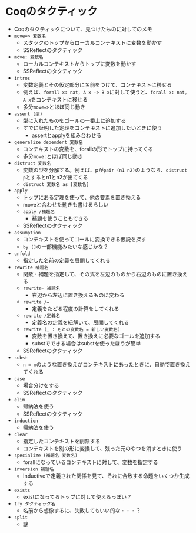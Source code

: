# Coqのタクティック

- Coqのタクティックについて、見つけたものに対してのメモ
- `move=> 変数名`
  - スタックのトップからローカルコンテキストに変数を動かす
  - SSReflectのタクティック
- `move: 変数名`
  - ローカルコンテキストからトップに変数を動かす
  - SSReflectのタクティック
- `intros`
  - 変数定義とその仮定部分に名前をつけて、コンテキストに移せる
  - 例えば、`forall x: nat, A x -> B x`に対して使うと、`forall x: nat, A x`をコンテキストに移せる
  - 多分`move=>`とほぼ同じ動き
- `assert (型)`
  - 型に入れたものをゴールの一番上に追加する
  - すでに証明した定理をコンテキストに追加したいときに使う
    - assertとapplyを組み合わせる
- `generalize dependent 変数名`
  - コンテキストの変数を、forallの形でトップに持ってくる
  - 多分`move:`とほぼ同じ動き
- `distruct 変数名`
  - 変数の型を分解する。例えば、pが`pair (n1 n2)`のようなら、`distruct p`とするとn1とn2が出てくる
  - `distruct 変数名 as [変数名]`
- `apply`
  - トップにある定理を使って、他の要素を置き換える
  - moveと合わせた動きも書けるらしい
  - `apply /補題名`
    - 補題を使うこともできる
  - SSReflectのタクティック
- `assumption`
  - コンテキストを使ってゴールに変換できる仮説を探す
  - `by []`の一部機能みたいな感じかな？
- `unfold`
  - 指定した名前の定義を展開してくれる
- `rewrite 補題名`
  - 関数・補題を指定して、その式を左辺のものから右辺のものに置き換える
  - `rewrite- 補題名`
    - 右辺から左辺に置き換えるものに変わる
  - `rewrite /=`
    - 定義をたどる程度の計算をしてくれる
  - `rewrite /定義名`
    - 定義名の定義を紐解いて、展開してくれる
  - `rewrite (_ : もとの変数名 = 新しい変数名)`
    - 変数を置き換えて、置き換えに必要なゴールを追加する
    - substでできる場合はsubstを使ったほうが簡単
  - SSReflectのタクティック
- `subst`
  - `n = m`のような置き換えがコンテキストにあったときに、自動で置き換えてくれる
- `case`
  - 場合分けをする
  - SSReflectのタクティック
- `elim`
  - 帰納法を使う
  - SSReflectのタクティック
- `induction`
  - 帰納法を使う
- `clear`
   - 指定したコンテキストを削除する
   - コンテキストを別の形に変換して、残った元のやつを消すときに使う
- `specialize (補題名 変数名)`
  - forallになっているコンテキストに対して、変数を指定する
- `inversion 補題名`
  - Inductiveで定義された関係を見て、それに合致する命題をいくつか生成する
- `exists`
  - existになってるトップに対して使えるっぽい？
- `try タクティック名`
  - 名前から想像するに、失敗してもいい的な・・・？
- `split`
  - 謎
